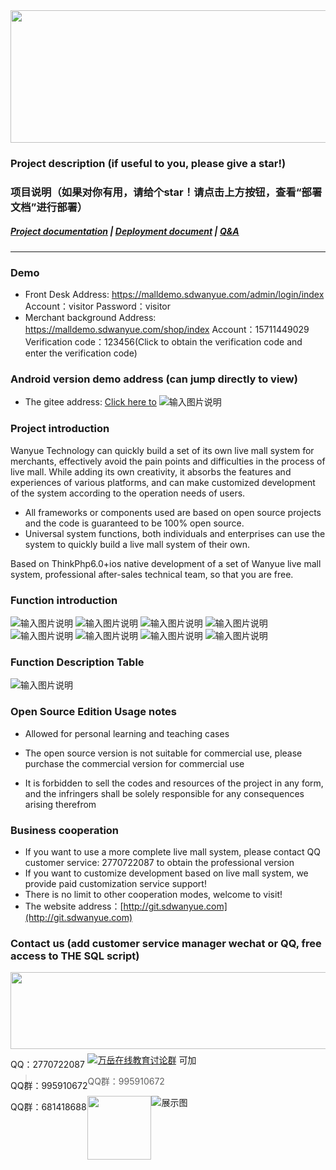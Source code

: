 <div align=center><img src="https://images.gitee.com/uploads/images/2021/0929/144611_f359aba0_8162876.png" width="590" height="212"/></div>

### Project description (if useful to you, please give a star!)
### 项目说明（如果对你有用，请给个star！请点击上方按钮，查看“部署文档”进行部署）
##### <a target="_blank" href="https://www.kancloud.cn/wanyuekaiyuan11/wanyue_zhibo_ios/2789011">Project documentation</a> |  <a target="_blank" href="https://www.kancloud.cn/wanyuekaiyuan11/wanyue_zhibo_ios/2789011">Deployment document</a>  |  <a target="_blank" href="https://www.kancloud.cn/wanyuekaiyuan11/wanyue_zhibo_ios/2789011">Q&A</a> 

---

### Demo
- Front Desk Address: <a target="_blank" href="https://malldemo.sdwanyue.com/admin/login/index">https://malldemo.sdwanyue.com/admin/login/index</a> Account：visitor     Password：visitor
- Merchant background Address: <a target="_blank" href="https://malldemo.sdwanyue.com/shop/index">https://malldemo.sdwanyue.com/shop/index</a> Account：15711449029 Verification code：123456(Click to obtain the verification code and enter the verification code)

### Android version demo address (can jump directly to view)
   - The gitee address: <a target="_blank" href="https://gitee.com/WanYueKeJi/wanyue_zhibo_android">Click here to</a>
![输入图片说明](https://gitee.com/WanYueKeJi/wanyue_zhibo_ios/raw/master/zhibo_demo.png "www.sdwanyue.com")
### Project introduction
Wanyue Technology can quickly build a set of its own live mall system for merchants, effectively avoid the pain points and difficulties in the process of live mall. While adding its own creativity, it absorbs the features and experiences of various platforms, and can make customized development of the system according to the operation needs of users.
* All frameworks or components used are based on open source projects and the code is guaranteed to be 100% open source.
* Universal system functions, both individuals and enterprises can use the system to quickly build a live mall system of their own.

Based on ThinkPhp6.0+ios native development of a set of Wanyue live mall system, professional after-sales technical team, so that you are free.

### Function introduction
![输入图片说明](https://images.gitee.com/uploads/images/2021/0929/145256_268d3969_8162876.png "组 1.png")
![输入图片说明](https://images.gitee.com/uploads/images/2021/0928/182630_1b66eb38_8162876.png "组 2.png")
![输入图片说明](https://images.gitee.com/uploads/images/2021/0929/120111_acd0b536_8162876.gif "MAIN (4k)_12.gif")
![输入图片说明](https://images.gitee.com/uploads/images/2021/0929/142722_b321363f_8162876.png "组 3.png")
![输入图片说明](https://images.gitee.com/uploads/images/2021/0929/142737_a290425c_8162876.png "组 4.png")
![输入图片说明](https://images.gitee.com/uploads/images/2021/0929/203456_f7043a89_8162876.png "组 7.png")
![输入图片说明](https://images.gitee.com/uploads/images/2021/0929/142747_fa3e3a8c_8162876.png "组 5.png")
![输入图片说明](https://images.gitee.com/uploads/images/2021/0928/183206_39216a74_8162876.png "组 6.png")
 ### Function Description Table
![输入图片说明](https://images.gitee.com/uploads/images/2021/0929/210207_f2dd796b_8162876.png "未标题-1.png")
 ### Open Source Edition Usage notes
    
- Allowed for personal learning and teaching cases

- The open source version is not suitable for commercial use, please purchase the commercial version for commercial use

- It is forbidden to sell the codes and resources of the project in any form, and the infringers shall be solely responsible for any consequences arising therefrom

### Business cooperation
* If you want to use a more complete live mall system, please contact QQ customer service: 2770722087 to obtain the professional version
* If you want to customize development based on live mall system, we provide paid customization service support!
* There is no limit to other cooperation modes, welcome to visit!
* The website address：[http://git.sdwanyue.com](http://git.sdwanyue.com)
                
  
### Contact us (add customer service manager wechat or QQ, free access to THE SQL script)

<div style='height: 130px'>
    <img class="kefu_weixin" style="float:left;" src="https://gitee.com/WanYueKeJi/wanyue_education_uniapp/raw/newone/pages/%E5%BC%A0%E7%9A%93%E5%BC%80%E6%BA%90.png" width="602" height="123"/>
    <div style="float:left;">
        <p>QQ：2770722087</p>
        <p>QQ群：995910672</p>
        <p>QQ群：681418688</p>
    </div>
</div>
<a target="_blank" href="https://qm.qq.com/cgi-bin/qm/qr?k=JShAyXeoKqg2lWFEUSElxELImhjeMG4y&jump_from=webapi"><img border="0" src="https://images.gitee.com/uploads/images/2021/0317/100424_072ee536_8543696.png" alt="万岳在线教育讨论群" title="万岳在线教育讨论群"></a> 可加

> QQ群：995910672
 <img class="kefu_weixin" style="float:left;" src="https://images.gitee.com/uploads/images/2021/0524/181101_c6bda503_2242923.jpeg" width="102" height="102"/>


![展示图](https://images.gitee.com/uploads/images/2021/0317/100511_29ed24e9_8543696.png "公众号.png")
